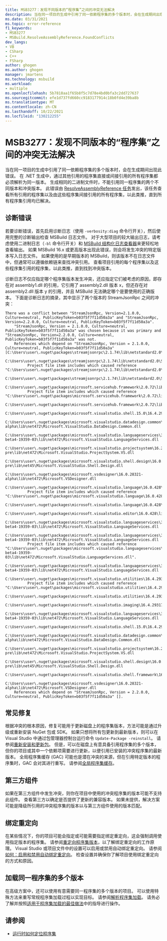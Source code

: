 ```yaml
---
title: MSB3277：发现不同版本的“程序集”之间的冲突无法解决
description: 当在同一项目的生成中引用了同一依赖程序集的多个版本时，会在生成期间出现此错误。
ms.date: 03/31/2021
ms.topic: error-reference
f1_keywords:
- MSB3277
- MSBuild.ResolveAssemblyReference.FoundConflicts
dev_langs:
- VB
- CSharp
- C++
- FSharp
author: ghogen
ms.author: ghogen
manager: jmartens
ms.technology: msbuild
ms.workload:
- multiple
ms.openlocfilehash: 5b7818aa1f65b8f5c7d78e4bd0bfa3c2dd727637
ms.sourcegitcommit: efe1d737fd660cc9183177914c18b0fd4e39ba8b
ms.translationtype: MT
ms.contentlocale: zh-CN
ms.lasthandoff: 10/22/2021
ms.locfileid: "130212255"
---
```

# <a name="msb3277-found-conflicts-between-different-versions-of-assembly-that-could-not-be-resolved"></a>MSB3277：发现不同版本的“程序集”之间的冲突无法解决

当在同一项目的生成中引用了同一依赖程序集的多个版本时，会在生成期间出现此错误。 在 .NET 生成中，通过其他引用的程序集直接或间接引用的所有程序集都必须解析为同一版本。 生成相同的二进制文件时，不能引用同一程序集的两个不同版本和冲突版本。 此错误由 [ResolveAssemblyReference 任务](../resolveassemblyreference-task.md)发出，该任务查看所有引用的程序集以及由这些程序集间接引用的所有程序集，以此类推，直到所有程序集引用均已解决。

## <a name="diagnosing-the-error"></a>诊断错误

若要诊断错误，首先启用诊断日志（使用 `-verbosity:diag` 命令行开关），然后使用完整的诊断输出检查 MSBuild 日志文件。 对于大型项目的较大输出日志，请考虑使用二进制日志（`-bl` 命令行开关）和 [MSBuild 结构化日志查看器](https://msbuildlog.com/)来更轻松地查看输出。 如果 MSBuild 16.x 或更高版本出现此错误，则会将发生冲突的特定版本写入日志文件。 如果使用的是早期版本的 MSBuild，则该版本不在日志文件中，但通常可以遵循依赖链来查找冲突引用。 查看项目引用的每个程序集以及这些程序集引用的程序集，以此类推，直到找到冲突版本。

诊断日志不仅应指定哪个程序集版本发生冲突，还应指定它们被考虑的原因，即存在对 assembly1.dll 的引用，它引用了 assembly2.dll 版本 x，但还存在对 assembly2.dll 版本 y 的引用，并且 MSBuild 无法确定哪个是要使用的正确版本。  下面是诊断日志的摘录，其中显示了两个版本的 StreamJsonRpc 之间的冲突：

```output
There was a conflict between "StreamJsonRpc, Version=2.1.0.0, Culture=neutral, PublicKeyToken=b03f5f7f11d50a3a" and "StreamJsonRpc, Version=2.2.0.0, Culture=neutral, PublicKeyToken=b03f5f7f11d50a3a".
    "StreamJsonRpc, Version = 2.1.0.0, Culture=neutral, PublicKeyToken=b03f5f7f11d50a3a" was chosen because it was primary and "StreamJsonRpc, Version=2.2.0.0, Culture=neutral, PublicKeyToken=b03f5f7f11d50a3a" was not.
    References which depend on "StreamJsonRpc, Version = 2.1.0.0, Culture=neutral, PublicKeyToken=b03f5f7f11d50a3a" [C:\Users\user\.nuget\packages\streamjsonrpc\2.1.74\lib\netstandard2.0\StreamJsonRpc.dll].
    C:\Users\user\.nuget\packages\streamjsonrpc\2.1.74\lib\netstandard2.0\StreamJsonRpc.dll
          Project file item includes which caused reference "C:\Users\user\.nuget\packages\streamjsonrpc\2.1.74\lib\netstandard2.0\StreamJsonRpc.dll".
            C:\Users\user\.nuget\packages\streamjsonrpc\2.1.74\lib\netstandard2.0\StreamJsonRpc.dll
        C:\Users\user\.nuget\packages\microsoft.servicehub.framework\2.0.72\lib\netstandard2.0\Microsoft.ServiceHub.Framework.dll
          Project file item includes which caused reference "C:\Users\user\.nuget\packages\microsoft.servicehub.framework\2.0.72\lib\netstandard2.0\Microsoft.ServiceHub.Framework.dll".
            C:\Users\user\.nuget\packages\microsoft.servicehub.framework\2.0.72\lib\netstandard2.0\Microsoft.ServiceHub.Framework.dll
            C:\Users\user\.nuget\packages\microsoft.visualstudio.shell.15.0\16.4.29318.21\lib\net472\Microsoft.VisualStudio.Shell.15.0.dll
            C:\Users\user\.nuget\packages\microsoft.visualstudio.datadesign.common\16.0.28321-alpha\lib\net472\Microsoft.VisualStudio.DataDesign.Common.dll
            C:\Users\user\.nuget\packages\microsoft.visualstudio.languageservices\3.2.0-beta4-19359-03\lib\net472\Microsoft.VisualStudio.LanguageServices.dll
            C:\Users\user\.nuget\packages\microsoft.visualstudio.projectsystem\16.2.133-pre\lib\net472\Microsoft.VisualStudio.ProjectSystem.VS.dll
            C:\Users\user\.nuget\packages\microsoft.visualstudio.shell.design\16.0.28316-pre\lib\net45\Microsoft.VisualStudio.Shell.Design.dll
            C:\Users\user\.nuget\packages\microsoft.vsdesigner\16.0.28321-alpha\lib\net472\Microsoft.VSDesigner.dll
        C:\Users\user\.nuget\packages\microsoft.visualstudio.language\16.0.428\lib\net472\Microsoft.VisualStudio.Language.dll
          Project file item includes which caused reference "C:\Users\user\.nuget\packages\microsoft.visualstudio.language\16.0.428\lib\net472\Microsoft.VisualStudio.Language.dll".
            C:\Users\user\.nuget\packages\microsoft.visualstudio.language\16.0.428\lib\net472\Microsoft.VisualStudio.Language.dll
            C:\Users\user\.nuget\packages\microsoft.visualstudio.editor\16.0.428\lib\net472\Microsoft.VisualStudio.Editor.dll
            C:\Users\user\.nuget\packages\microsoft.visualstudio.languageservices\3.2.0-beta4-19359-03\lib\net472\Microsoft.VisualStudio.LanguageServices.dll
        C:\Users\user\.nuget\packages\microsoft.visualstudio.languageservices\3.2.0-beta4-19359-03\lib\net472\Microsoft.VisualStudio.LanguageServices.dll
          Project file item includes which caused reference "C:\Users\user\.nuget\packages\microsoft.visualstudio.languageservices\3.2.0-beta4-19359-03\lib\net472\Microsoft.VisualStudio.LanguageServices.dll".
            C:\Users\user\.nuget\packages\microsoft.visualstudio.languageservices\3.2.0-beta4-19359-03\lib\net472\Microsoft.VisualStudio.LanguageServices.dll
        C:\Users\user\.nuget\packages\microsoft.visualstudio.utilities\16.4.29317.144\lib\net46\Microsoft.VisualStudio.Utilities.dll
          Project file item includes which caused reference "C:\Users\user\.nuget\packages\microsoft.visualstudio.utilities\16.4.29317.144\lib\net46\Microsoft.VisualStudio.Utilities.dll".
            C:\Users\user\.nuget\packages\microsoft.visualstudio.utilities\16.4.29317.144\lib\net46\Microsoft.VisualStudio.Utilities.dll
            C:\Users\user\.nuget\packages\microsoft.visualstudio.imaging\16.4.29317.144\lib\net472\Microsoft.VisualStudio.Imaging.dll
            C:\Users\user\.nuget\packages\microsoft.visualstudio.languageservices\3.2.0-beta4-19359-03\lib\net472\Microsoft.VisualStudio.LanguageServices.dll
            C:\Users\user\.nuget\packages\microsoft.visualstudio.shell.15.0\16.4.29318.21\lib\net472\Microsoft.VisualStudio.Shell.15.0.dll
            C:\Users\user\.nuget\packages\microsoft.visualstudio.datadesign.common\16.0.28321-alpha\lib\net472\Microsoft.VisualStudio.DataDesign.Common.dll
            C:\Users\user\.nuget\packages\microsoft.visualstudio.projectsystem\16.2.133-pre\lib\net472\Microsoft.VisualStudio.ProjectSystem.VS.dll
            C:\Users\user\.nuget\packages\microsoft.visualstudio.shell.design\16.0.28316-pre\lib\net45\Microsoft.VisualStudio.Shell.Design.dll
            C:\Users\user\.nuget\packages\microsoft.visualstudio.shell.framework\16.4.29318.21\lib\net472\Microsoft.VisualStudio.Shell.Framework.dll
            C:\Users\user\.nuget\packages\microsoft.vsdesigner\16.0.28321-alpha\lib\net472\Microsoft.VSDesigner.dll
    References which depend on "StreamJsonRpc, Version = 2.2.0.0, Culture=neutral, PublicKeyToken=b03f5f7f11d50a3a" [].
```

## <a name="common-fixes"></a>常见修复

根据冲突的根本原因，修复可能用于更新磁盘上的程序集版本，方法可能是通过升级或重新安装 NuGet 包或 SDK。 如果只想将所有包更新到最新版本，则可以在 Visual Studio 中通过包管理器控制台运行命令 `Update-Package -reinstall`。 请参阅[重新安装和更新包](/nuget/consume-packages/reinstalling-and-updating-packages)。 但是，可以在磁盘上有意具备引用程序集的多个版本，但你的项目或其中一个依赖项需要进行更新，以便引用已安装的冲突程序集的最新版本。 全局程序集缓存 (GAC) 可能也是潜在冲突的来源，但在引用特定版本的程序集时，GAC 会对其进行重写。 请参阅[全局程序集缓存](/dotnet/framework/app-domains/gac)。

## <a name="third-party-components"></a>第三方组件

如果在第三方组件中发生冲突，则你在项目中使用的冲突程序集的版本可能不支持此组件。 查看第三方以确定是否提供了更新的兼容版本。 如果未提供，解决方案可能是降级所引用的冲突程序集的版本以与第三方组件使用的版本匹配。

## <a name="binding-redirects"></a>绑定重定向

在某些情况下，你的项目可能会指定或可能需要指定绑定重定向，这会强制调用使用指定版本的程序集。 请参阅[重定向程序集版本](/dotnet/framework/configure-apps/redirect-assembly-versions)，以了解绑定重定向的工作原理。 Visual Studio 或项目文件中的设置可以启用或禁用自动绑定重定向。 请参阅[如何：启用和禁用自动绑定重定向](/dotnet/framework/configure-apps/how-to-enable-and-disable-automatic-binding-redirection)。 检查设置并确保你了解项目使用绑定重定向的方式和原因。

## <a name="loading-multiple-versions-of-the-same-assembly"></a>加载同一程序集的多个版本

在高级方案中，还可以使用有意需要同一程序集的多个版本的项目。 可以使用特殊方法来重写常规程序集加载过程以实现目标。 请参阅[解析程序集加载](/dotnet/standard/assembly/resolve-loads)。 请务必了解并按照[适用于程序集加载的最佳做法](/dotnet/framework/deployment/best-practices-for-assembly-loading)中的指导进行操作。

## <a name="see-also"></a>请参阅

- [运行时如何定位程序集](/dotnet/framework/deployment/how-the-runtime-locates-assemblies)
